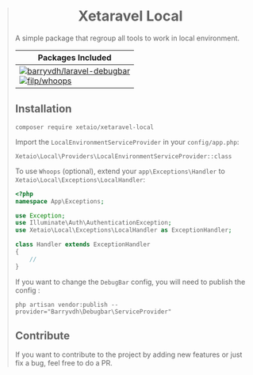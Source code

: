 > <h1 align="center">Xetaravel Local</h1>
>
> A  simple package that regroup all tools to work in local environment.
>
> |Packages Included|
> |---|
> |[![barryvdh/laravel-debugbar](https://img.shields.io/badge/barryvdh%2Flaravel.debugbar-^2.3-44CB12.svg?style=flat-square)](https://github.com/barryvdh/laravel-debugbar)<br>[![filp/whoops](https://img.shields.io/badge/filp%2Fwhoops-^2.1-44CB12.svg?style=flat-square)](https://github.com/filp/whoops)|
>
> ## Installation
>
> ```
> composer require xetaio/xetaravel-local
> ```
>
> Import the `LocalEnvironmentServiceProvider` in your `config/app.php`:
> ```
> Xetaio\Local\Providers\LocalEnvironmentServiceProvider::class
> ```
>
> To use `Whoops` (optional), extend your `app\Exceptions\Handler` to `Xetaio\Local\Exceptions\LocalHandler`:
>```php
> <?php
> namespace App\Exceptions;
>
> use Exception;
> use Illuminate\Auth\AuthenticationException;
> use Xetaio\Local\Exceptions\LocalHandler as ExceptionHandler;
>
> class Handler extends ExceptionHandler
> {
>     //
> }
> ```
> If you want to change the `DebugBar` config, you will need to publish the config :
> ```
> php artisan vendor:publish --provider="Barryvdh\Debugbar\ServiceProvider"
> ```
>
> ## Contribute
> If you want to contribute to the project by adding new features or just fix a bug, feel free to do a PR.
